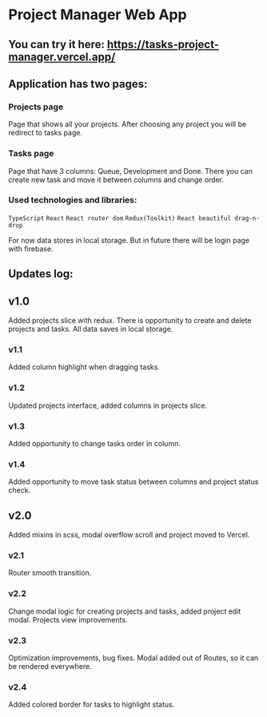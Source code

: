 # Project Manager Web App

## You can try it here: https://tasks-project-manager.vercel.app/

## Application has two pages:

### Projects page

Page that shows all your projects. After choosing any project you will be redirect to tasks page.

### Tasks page

Page that have 3 columns: Queue, Development and Done. There you can create new task and move it between columns and change order.

### Used technologies and libraries:

`TypeScript`
`React`
`React router dom`
`Redux(Toolkit)`
`React beautiful drag-n-drop`

For now data stores in local storage. But in future there will be login page with firebase.

## Updates log:

## v1.0

Added projects slice with redux. There is opportunity to create and delete projects and tasks. All data saves in local storage.

### v1.1

Added column highlight when dragging tasks.

### v1.2

Updated projects interface, added columns in projects slice.

### v1.3

Added opportunity to change tasks order in column.

### v1.4

Added opportunity to move task status between columns and project status check.

## v2.0

Added mixins in scss, modal overflow scroll and project moved to Vercel.

### v2.1

Router smooth transition.

### v2.2

Change modal logic for creating projects and tasks, added project edit modal.
Projects view improvements.

### v2.3

Optimization improvements, bug fixes. Modal added out of Routes, so it can be rendered everywhere.

### v2.4

Added colored border for tasks to highlight status.
